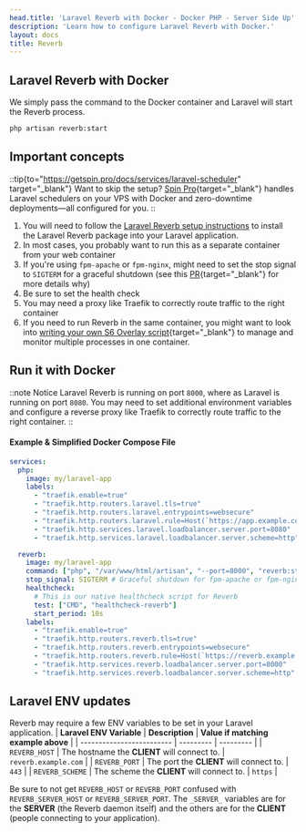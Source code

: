 ```yaml
---
head.title: 'Laravel Reverb with Docker - Docker PHP - Server Side Up'
description: 'Learn how to configure Laravel Reverb with Docker.'
layout: docs
title: Reverb
---
```


## Laravel Reverb with Docker
We simply pass the command to the Docker container and Laravel will start the Reverb process.

```sh
php artisan reverb:start
```

## Important concepts
::tip{to="https://getspin.pro/docs/services/laravel-scheduler" target="_blank"}
Want to skip the setup? [Spin Pro](https://getspin.pro/docs/services/laravel-scheduler){target="_blank"} handles Laravel schedulers on your VPS with Docker and zero-downtime deployments—all configured for you.
::
1. You will need to follow the [Laravel Reverb setup instructions](https://laravel.com/docs/12.x/reverb) to install the Laravel Reverb package into your Laravel application.
1. In most cases, you probably want to run this as a separate container from your web container
1. If you're using `fpm-apache` or `fpm-nginx`, might need to set the stop signal to `SIGTERM` for a graceful shutdown (see this [PR](https://github.com/serversideup/docker-php/pull/437){target="_blank"} for more details why)
1. Be sure to set the health check
1. You may need a proxy like Traefik to correctly route traffic to the right container
1. If you need to run Reverb in the same container, you might want to look into [writing your own S6 Overlay script](/docs/guide/using-s6-overlay#customizing-the-initialization-process){target="_blank"} to manage and monitor multiple processes in one container.

## Run it with Docker
::note
Notice Laravel Reverb is running on port `8000`, where as Laravel is running on port `8080`. You may need to set additional environment variables and configure a reverse proxy like Traefik to correctly route traffic to the right container.
::

#### Example & Simplified Docker Compose File
```yaml [docker-compose.yml]
services:
  php:
    image: my/laravel-app
    labels:
      - "traefik.enable=true"
      - "traefik.http.routers.laravel.tls=true"
      - "traefik.http.routers.laravel.entrypoints=websecure"
      - "traefik.http.routers.laravel.rule=Host(`https://app.example.com`)"
      - "traefik.http.services.laravel.loadbalancer.server.port=8080"
      - "traefik.http.services.laravel.loadbalancer.server.scheme=http"

  reverb:
    image: my/laravel-app
    command: ["php", "/var/www/html/artisan", "--port=8000", "reverb:start"]
    stop_signal: SIGTERM # Graceful shutdown for fpm-apache or fpm-nginx
    healthcheck:
      # This is our native healthcheck script for Reverb
      test: ["CMD", "healthcheck-reverb"]
      start_period: 10s
    labels:
      - "traefik.enable=true"
      - "traefik.http.routers.reverb.tls=true"
      - "traefik.http.routers.reverb.entrypoints=websecure"
      - "traefik.http.routers.reverb.rule=Host(`https://reverb.example.com`)"
      - "traefik.http.services.reverb.loadbalancer.server.port=8000"
      - "traefik.http.services.reverb.loadbalancer.server.scheme=http"
```

## Laravel ENV updates
Reverb may require a few ENV variables to be set in your Laravel application.
| **Laravel ENV Variable** | **Description** | **Value if matching example above** |
| ------------------------- | --------- | --------- |
| `REVERB_HOST`             | The hostname the **CLIENT** will connect to. | `reverb.example.com` |
| `REVERB_PORT`             | The port the **CLIENT** will connect to. | `443` |
| `REVERB_SCHEME`             | The scheme the **CLIENT** will connect to. | `https` |

Be sure to not get `REVERB_HOST` or `REVERB_PORT` confused with `REVERB_SERVER_HOST` or `REVERB_SERVER_PORT`. The `_SERVER_` variables are for the **SERVER** (the Reverb daemon itself) and the others are for the **CLIENT** (people connecting to your application).